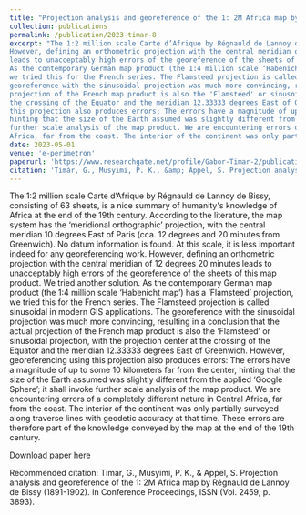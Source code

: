 ```yaml
---
title: "Projection analysis and georeference of the 1: 2M Africa map by R�gnauld de Lannoy de Bissy (1891-1902)"
collection: publications
permalink: /publication/2023-timar-8
excerpt: "The 1:2 million scale Carte d’Afrique by Régnauld de Lannoy de Bissy, consisting of 63 sheets, is a nice summary of humanity's knowledge of Africa at the end of the 19th century. According to the literature, the map system has the ‘meridional orthographic’ projection, with the central meridian 10 degrees East of Paris (cca. 12 degrees and 20 minutes from Greenwich). No datum information is found. At this scale, it is less important indeed for any georeferencing work. 
However, defining an orthometric projection with the central meridian of 12 degrees 20 minutes
leads to unacceptably high errors of the georeference of the sheets of this map product. We tried another solution.
As the contemporary German map product (the 1:4 million scale ‘Habenicht map’) has a ‘Flamsteed’ projection,
we tried this for the French series. The Flamsteed projection is called sinusoidal in modern GIS applications. The
georeference with the sinusoidal projection was much more convincing, resulting in a conclusion that the actual
projection of the French map product is also the 'Flamsteed' or sinusoidal projection, with the projection center at
the crossing of the Equator and the meridian 12.33333 degrees East of Greenwich. However, georeferencing using
this projection also produces errors; The errors have a magnitude of up to some 10 kilometers far from the center,
hinting that the size of the Earth assumed was slightly different from the applied ‘Google Sphere’; it shall invoke
further scale analysis of the map product. We are encountering errors of a completely different nature in Central
Africa, far from the coast. The interior of the continent was only partially surveyed along traverse lines with geodetic accuracy at that time. These errors are therefore part of the knowledge conveyed by the map at the end of the 19th century."
date: 2023-05-01
venue: 'e-perimetron'
paperurl: 'https://www.researchgate.net/profile/Gabor-Timar-2/publication/371082561_Projection_analysis_and_georeference_of_the_12M_Africa_map_by_Regnauld_de_Lannoy_de_Bissy_1891-1902/links/6471f2006fb1d1682b0ebf74/Projection-analysis-and-georeference-of-the-12M-Africa-map-by-Regnauld-de-Lannoy-de-Bissy-1891-1902.pdf'
citation: 'Timár, G., Musyimi, P. K., &amp; Appel, S. Projection analysis and georeference of the 1: 2M Africa map by Régnauld de Lannoy de Bissy (1891-1902). In Conference Proceedings, ISSN (Vol. 2459, p. 3893).'
---
```

The 1:2 million scale Carte d’Afrique by Régnauld de Lannoy de Bissy, consisting of 63 sheets, is a nice summary
of humanity's knowledge of Africa at the end of the 19th century. According to the literature, the map system has
the ‘meridional orthographic’ projection, with the central meridian 10 degrees East of Paris (cca. 12 degrees and 20
minutes from Greenwich). No datum information is found. At this scale, it is less important indeed for any georeferencing work. 
However, defining an orthometric projection with the central meridian of 12 degrees 20 minutes
leads to unacceptably high errors of the georeference of the sheets of this map product. We tried another solution.
As the contemporary German map product (the 1:4 million scale ‘Habenicht map’) has a ‘Flamsteed’ projection,
we tried this for the French series. The Flamsteed projection is called sinusoidal in modern GIS applications. The
georeference with the sinusoidal projection was much more convincing, resulting in a conclusion that the actual
projection of the French map product is also the ‘Flamsteed’ or sinusoidal projection, with the projection center at
the crossing of the Equator and the meridian 12.33333 degrees East of Greenwich. However, georeferencing using
this projection also produces errors: The errors have a magnitude of up to some 10 kilometers far from the center,
hinting that the size of the Earth assumed was slightly different from the applied ‘Google Sphere’; it shall invoke
further scale analysis of the map product. We are encountering errors of a completely different nature in Central
Africa, far from the coast. The interior of the continent was only partially surveyed along traverse lines with geodetic accuracy at that time. These errors are therefore part of the knowledge conveyed by the map at the end of the 19th century.

[Download paper here](https://www.researchgate.net/profile/Gabor-Timar-2/publication/371082561_Projection_analysis_and_georeference_of_the_12M_Africa_map_by_Regnauld_de_Lannoy_de_Bissy_1891-1902/links/6471f2006fb1d1682b0ebf74/Projection-analysis-and-georeference-of-the-12M-Africa-map-by-Regnauld-de-Lannoy-de-Bissy-1891-1902.pdf)

Recommended citation: Timár, G., Musyimi, P. K., & Appel, S. Projection analysis and georeference of the 1: 2M Africa map by Régnauld de Lannoy de Bissy (1891-1902). In Conference Proceedings, ISSN (Vol. 2459, p. 3893).